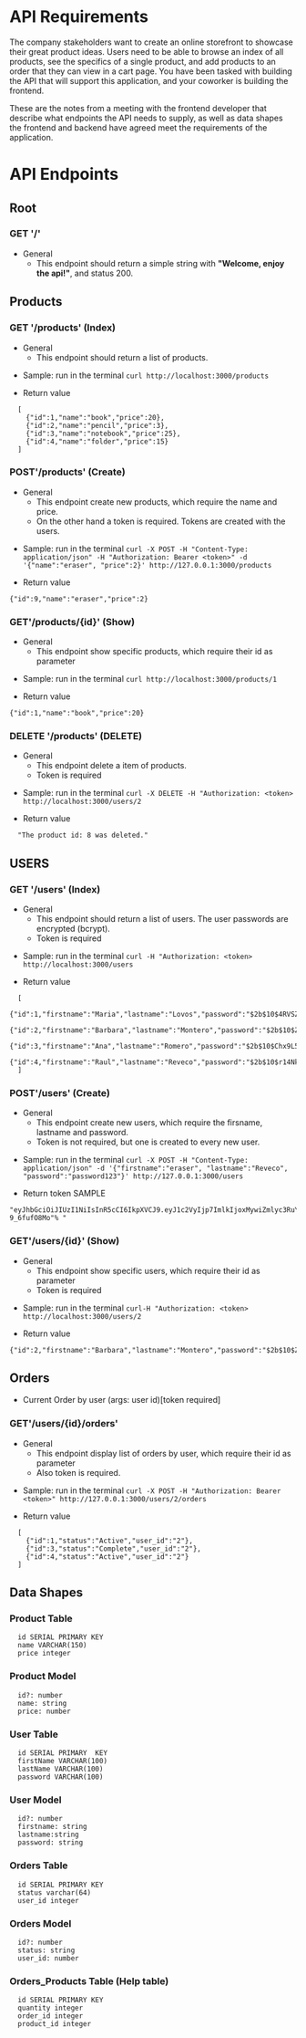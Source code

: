 # API Requirements
The company stakeholders want to create an online storefront to showcase their great product ideas. Users need to be able to browse an index of all products, see the specifics of a single product, and add products to an order that they can view in a cart page. You have been tasked with building the API that will support this application, and your coworker is building the frontend.

These are the notes from a meeting with the frontend developer that describe what endpoints the API needs to supply, as well as data shapes the frontend and backend have agreed meet the requirements of the application. 

# API Endpoints

## Root
### GET '/'
- General
  - This endpoint should return a simple string with **"Welcome, enjoy the api!"**, and status 200.

## Products
### GET '/products' (Index)

- General
  - This endpoint should return a list of products.

* Sample: run in the terminal  `curl http://localhost:3000/products`

- Return value

```
  [ 
    {"id":1,"name":"book","price":20},
    {"id":2,"name":"pencil","price":3},
    {"id":3,"name":"notebook","price":25},
    {"id":4,"name":"folder","price":15}
  ]
```

### POST'/products' (Create)

- General
  - This endpoint create new products, which require the name and price.
  - On the other hand a token is required. Tokens are created with the users.

* Sample: run in the terminal  `curl -X POST -H "Content-Type: application/json" -H "Authorization: Bearer <token>" -d '{"name":"eraser", "price":2}' http://127.0.0.1:3000/products `

- Return value

```
{"id":9,"name":"eraser","price":2}
```

### GET'/products/{id}' (Show)

- General
  - This endpoint show specific products, which require their id as parameter

* Sample: run in the terminal  `curl http://localhost:3000/products/1`

- Return value

```
{"id":1,"name":"book","price":20}
```
### DELETE '/products' (DELETE)

- General
  - This endpoint delete a item of products.
  - Token is required

* Sample: run in the terminal  `curl -X DELETE -H "Authorization: <token> http://localhost:3000/users/2`

- Return value

```
  "The product id: 8 was deleted."
```


## USERS
### GET '/users' (Index)

- General
  - This endpoint should return a list of users. The user passwords are encrypted (bcrypt).
  - Token is required

* Sample: run in the terminal  `curl -H "Authorization: <token> http://localhost:3000/users`

- Return value

```
  [ 
    {"id":1,"firstname":"Maria","lastname":"Lovos","password":"$2b$10$4RVSZzgDCRFD/.beXtBQg.CUEHoRa0fp.xB7zCkOYPmxiCowtsJF6"},
    {"id":2,"firstname":"Barbara","lastname":"Montero","password":"$2b$10$Z3SWHTY58yoP0hQJquf9LO58h2z/Sq5CvGnIN77BafKT5qLv755IK"},
    {"id":3,"firstname":"Ana","lastname":"Romero","password":"$2b$10$Chx9L56OPlg10YWmOfo93Ok1OcdESsGGTtY4GQg7aX47Od1Dc.XS6"},
    {"id":4,"firstname":"Raul","lastname":"Reveco","password":"$2b$10$r14NkARq9G2yrBuk6A3Nfu05b4/9.QD41xPc.RaJwxPX/vAEyzM96"}
  ]
```

### POST'/users' (Create)

- General
  - This endpoint create new users, which require the firsname, lastname and password.
  - Token is not required, but one is created to every new user.

* Sample: run in the terminal  `curl -X POST -H "Content-Type: application/json" -d '{"firstname":"eraser", "lastname":"Reveco", "password":"password123"}' http://127.0.0.1:3000/users `

- Return token SAMPLE

```
"eyJhbGciOiJIUzI1NiIsInR5cCI6IkpXVCJ9.eyJ1c2VyIjp7ImlkIjoxMywiZmlyc3RuYW1lIjoiZXJhc2VyIiwibGFzdG5hbWUiOiJSZXZlY28iLCJwYXNzd29yZCI6IiQyYiQxMCQ4OW9ocGVpRXdrMTMxU2MvcFMuNERlYnI0L2FQbjMvYXRHQ1FuQTNRdlp6enJOWXdobWNoaSJ9LCJpYXQiOjE2NTY4NDQwNzJ9.mb63ChGeTj8N0SZEuWKt1AoFFyZy4Fe1-9_6fufO8Mo"% "
```

### GET'/users/{id}' (Show)

- General
  - This endpoint show specific users, which require their id as parameter
  - Token is required

* Sample: run in the terminal  `curl-H "Authorization: <token> http://localhost:3000/users/2`

- Return value

```
{"id":2,"firstname":"Barbara","lastname":"Montero","password":"$2b$10$Z3SWHTY58yoP0hQJquf9LO58h2z/Sq5CvGnIN77BafKT5qLv755IK"}
```



## Orders
- Current Order by user (args: user id)[token required]

### GET'/users/{id}/orders'

- General
  - This endpoint display list of orders by user, which require their id as parameter
  - Also token is required.

* Sample: run in the terminal  `curl -X POST -H "Authorization: Bearer <token>" http://127.0.0.1:3000/users/2/orders `

- Return value

```
  [
    {"id":1,"status":"Active","user_id":"2"},
    {"id":3,"status":"Complete","user_id":"2"},
    {"id":4,"status":"Active","user_id":"2"}
  ]
```

## Data Shapes

### Product Table

```
  id SERIAL PRIMARY KEY
  name VARCHAR(150)
  price integer
```

### Product Model

```
  id?: number
  name: string
  price: number
```

### User Table

```
  id SERIAL PRIMARY  KEY
  firstName VARCHAR(100)
  lastName VARCHAR(100)
  password VARCHAR(100)
```

### User Model
```
  id?: number
  firstname: string
  lastname:string
  password: string
```

### Orders Table
```
  id SERIAL PRIMARY KEY
  status varchar(64)
  user_id integer
```

### Orders Model
```
  id?: number
  status: string
  user_id: number
```

### Orders_Products Table (Help table)
```
  id SERIAL PRIMARY KEY
  quantity integer
  order_id integer
  product_id integer
```
